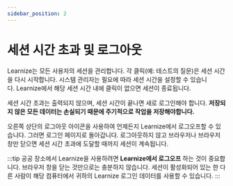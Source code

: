 ```yaml
---
sidebar_position: 2
---
```


# 세션 시간 초과 및 로그아웃

Learnize는 모든 사용자의 세션을 관리합니다. 각 클릭(예: 테스트의 질문)은 세션 시간을 다시 시작합니다. 시스템 관리자는 필요에 따라 세션 시간을 설정할 수 있습니다. Learnize에서 해당 세션 시간 내에 클릭이 없으면 세션이 종료됩니다.

세션 시간 초과는 출력되지 않으며, 세션 시간이 끝나면 새로 로그인해야 합니다. **저장되지 않은 모든 데이터는 손실되기 때문에 주기적으로 작업을 저장해야합니다.**

오른쪽 상단의 로그아웃 아이콘을 사용하여 언제든지 Learnize에서 로그오프할 수 있습니다. 그러면 로그인 페이지로 돌아갑니다. 로그아웃하지 않고 브라우저나 브라우저 창만 닫으면 세션 시간 초과에 도달할 때까지 세션이 계속됩니다.

:::tip
공공 장소에서 Learnize을 사용하려면 **Learnize에서 로그오프** 하는 것이 중요합니다. 브라우저 창을 닫는 것만으로는 충분하지 않습니다. 세션이 활성화되어 있는 한 다른 사람이 해당 컴퓨터에서 귀하의 Learnize 로그인 데이터를 사용할 수 있습니다.
:::